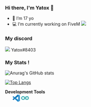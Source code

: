 ### Hi there, I'm Yatox 👋

- 💫 I’m 17 yo
- 💻 I’m currently working on FiveM <img src="https://img.icons8.com/color/18/000000/fivem.png"/>

### My discord
<img src="https://img.icons8.com/fluent/20/000000/discord-new-logo.png"/>   Yatox#8403

### My Stats !


![Anurag's GitHub stats](https://github-readme-stats.vercel.app/api?username=Yatox18&theme=algolia&show_icons=true)
<br />

[![Top Langs](https://github-readme-stats.vercel.app/api/top-langs/?username=Yatox18&theme=algolia)](https://github.com/anuraghazra/github-readme-stats)


<summary><b>Development Tools</b></summary>
<div align="left">
  &nbsp;&nbsp;&nbsp;&nbsp;&nbsp;
  <img height="25" src="https://raw.githubusercontent.com/devicons/devicon/master/icons/vscode/vscode-original.svg" alt="vscode" />
  <img height="25" src="https://raw.githubusercontent.com/devicons/devicon/master/icons/arduino/arduino-original.svg" alt="arduino" />
</div>
